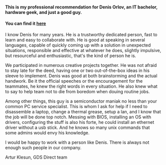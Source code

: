 
#### This is my professional recommendation for Denis Orlov, an IT bachelor, hardware geek, and just a good guy.
#### You can find it [here](https://github.com/klesun/midiana.lv/blob/master/entry/public_personal/Denis_Orlov_recommentation.md)


I know Denis for many years. He is a trustworthy dedicated person, fast to learn and easy to collaborate with. He is good at speaking in several languages, capable of quickly coming up with a solution in unexpected situations, responsible and effective at whatever he does, slightly impulsive, but resourceful and enthusiastic, that's the kind of person he is.

We participated in numerous creative projects together. He was not afraid to stay late for the deed, having one or two out-of-the-box ideas in his sleeve to implement. Denis was good at both brainstorming and the actual handwork. Be it the official speeches or the encouragement for the teammates, he knew the right words in every situation. He also knew what to say to help team not to die from boredom when douing routine jobs.

Among other things, this guy is a semiconductor maniak no less than your common PC service specialist. This is whom I ask for help if I need to disassemble a laptop, change a thermal grease, setup a lan, and I know that the job will be done top notch. Messing with BIOS, installing an OS with drivers, configuring the stuff is also his forte, he could install an ethernet driver without a usb stick. And he knows so many unix commands that some admins would envy his knowledge.

I would be happy to work with a person like Denis. There is always not enough such people in our company.


Artur Klesun, GDS Direct team

